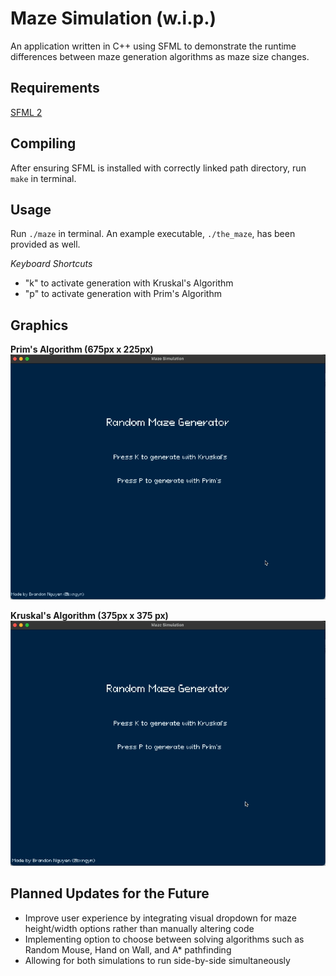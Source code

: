 Maze Simulation (w.i.p.)
===================

An application written in C++ using SFML to demonstrate the runtime differences between maze generation algorithms as maze size changes.

Requirements
---------

[SFML 2](https://www.sfml-dev.org/download.php)

Compiling
---------

After ensuring SFML is installed with correctly linked path directory, run `make` in terminal.

Usage
-----
Run `./maze` in terminal. An example executable, `./the_maze`, has been provided as well.

*Keyboard Shortcuts*
- "k" to activate generation with Kruskal's Algorithm
- "p" to activate generation with Prim's Algorithm

Graphics
-----

**Prim's Algorithm (675px x 225px)**
![](https://github.com/bxngyn/maze-simulation/blob/main/resource/prims.gif)

**Kruskal's Algorithm (375px x 375 px)**
![](https://github.com/bxngyn/maze-simulation/blob/main/resource/kruskal.gif)

Planned Updates for the Future
-----
- Improve user experience by integrating visual dropdown for maze height/width options rather than manually altering code
- Implementing option to choose between solving algorithms such as Random Mouse, Hand on Wall, and A* pathfinding
- Allowing for both simulations to run side-by-side simultaneously
